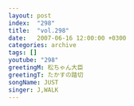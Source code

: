```yaml
---
layout: post
index:  "298"
title:  "vol.298"
date:   2007-06-16 12:00:00 +0300
categories: archive
tags: []
youtube: "298"
greetingM: 松ちゃん大臣
greetingT: たかすの踏切
songName: JUST
singer: J,WALK
---
```

